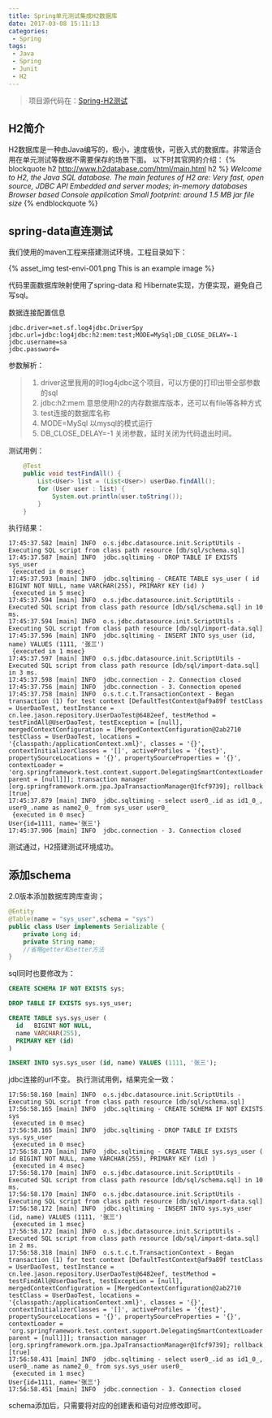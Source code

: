 ```yaml
---
title: Spring单元测试集成H2数据库
date: 2017-03-08 15:11:13
categories:
 - Spring
tags:
 - Java
 - Spring
 - Junit
 - H2
---
```

>项目源代码在：[Spring-H2测试](https://github.com/jasonlee529/spring-examples/tree/master/test-envi)

## H2简介
 H2数据库是一种由Java编写的，极小，速度极快，可嵌入式的数据库。非常适合用在单元测试等数据不需要保存的场景下面。
 以下时其官网的介绍：
 {% blockquote h2 http://www.h2database.com/html/main.html h2 %}
 *Welcome to H2, the Java SQL database. The main features of H2 are:*
  *Very fast, open source, JDBC API*
  *Embedded and server modes; in-memory databases*
  *Browser based Console application*
  *Small footprint: around 1.5 MB jar file size*
 {% endblockquote %}


## spring-data直连测试

我们使用的maven工程来搭建测试环境，工程目录如下：

{% asset_img test-envi-001.png This is an example image %}

代码里面数据库映射使用了spring-data 和 Hibernate实现，方便实现，避免自己写sql。
<!-- more -->

数据连接配置信息
``` properties
jdbc.driver=net.sf.log4jdbc.DriverSpy
jdbc.url=jdbc:log4jdbc:h2:mem:test;MODE=MySql;DB_CLOSE_DELAY=-1
jdbc.username=sa
jdbc.password=
```
参数解析：
> 1. driver这里我用的时log4jdbc这个项目，可以方便的打印出带全部参数的sql
> 2. jdbc:h2:mem 意思使用h2的内存数据库版本，还可以有file等各种方式
> 3. test连接的数据库名称
> 4. MODE=MySql 以mysql的模式运行
> 5. DB_CLOSE_DELAY=-1 关闭参数，延时关闭为代码退出时间。

测试用例：
``` java
    @Test
    public void testFindAll() {
        List<User> list = (List<User>) userDao.findAll();
        for (User user : list) {
            System.out.println(user.toString());
        }
    }
```

执行结果：
``` shell
17:45:37.582 [main] INFO  o.s.jdbc.datasource.init.ScriptUtils - Executing SQL script from class path resource [db/sql/schema.sql]
17:45:37.587 [main] INFO  jdbc.sqltiming - DROP TABLE IF EXISTS sys_user
 {executed in 0 msec}
17:45:37.593 [main] INFO  jdbc.sqltiming - CREATE TABLE sys_user ( id BIGINT NOT NULL, name VARCHAR(255), PRIMARY KEY (id) )
 {executed in 5 msec}
17:45:37.594 [main] INFO  o.s.jdbc.datasource.init.ScriptUtils - Executed SQL script from class path resource [db/sql/schema.sql] in 10 ms.
17:45:37.594 [main] INFO  o.s.jdbc.datasource.init.ScriptUtils - Executing SQL script from class path resource [db/sql/import-data.sql]
17:45:37.596 [main] INFO  jdbc.sqltiming - INSERT INTO sys_user (id, name) VALUES (1111, '张三')
 {executed in 1 msec}
17:45:37.597 [main] INFO  o.s.jdbc.datasource.init.ScriptUtils - Executed SQL script from class path resource [db/sql/import-data.sql] in 3 ms.
17:45:37.598 [main] INFO  jdbc.connection - 2. Connection closed
17:45:37.756 [main] INFO  jdbc.connection - 3. Connection opened
17:45:37.758 [main] INFO  o.s.t.c.t.TransactionContext - Began transaction (1) for test context [DefaultTestContext@af9a89f testClass = UserDaoTest, testInstance = cn.lee.jason.repository.UserDaoTest@6482eef, testMethod = testFindAll@UserDaoTest, testException = [null], mergedContextConfiguration = [MergedContextConfiguration@2ab2710 testClass = UserDaoTest, locations = '{classpath:/applicationContext.xml}', classes = '{}', contextInitializerClasses = '[]', activeProfiles = '{test}', propertySourceLocations = '{}', propertySourceProperties = '{}', contextLoader = 'org.springframework.test.context.support.DelegatingSmartContextLoader', parent = [null]]]; transaction manager [org.springframework.orm.jpa.JpaTransactionManager@1fcf9739]; rollback [true]
17:45:37.879 [main] INFO  jdbc.sqltiming - select user0_.id as id1_0_, user0_.name as name2_0_ from sys_user user0_
 {executed in 0 msec}
User{id=1111, name='张三'}
17:45:37.906 [main] INFO  jdbc.connection - 3. Connection closed
```

测试通过，H2搭建测试环境成功。


## 添加schema
2.0版本添加数据库跨库查询；
``` java
@Entity
@Table(name = "sys_user",schema = "sys")
public class User implements Serializable {
    private Long id;
    private String name;
    //省略getter和setter方法
}
```
sql同时也要修改为：
``` sql
CREATE SCHEMA IF NOT EXISTS sys;

DROP TABLE IF EXISTS sys.sys_user;

CREATE TABLE sys.sys_user (
  id   BIGINT NOT NULL,
  name VARCHAR(255),
  PRIMARY KEY (id)
)

INSERT INTO sys.sys_user (id, name) VALUES (1111, '张三');
```
jdbc连接的url不变。
执行测试用例，结果完全一致：
``` shell
17:56:58.160 [main] INFO  o.s.jdbc.datasource.init.ScriptUtils - Executing SQL script from class path resource [db/sql/schema.sql]
17:56:58.165 [main] INFO  jdbc.sqltiming - CREATE SCHEMA IF NOT EXISTS sys
 {executed in 0 msec}
17:56:58.165 [main] INFO  jdbc.sqltiming - DROP TABLE IF EXISTS sys.sys_user
 {executed in 0 msec}
17:56:58.170 [main] INFO  jdbc.sqltiming - CREATE TABLE sys.sys_user ( id BIGINT NOT NULL, name VARCHAR(255), PRIMARY KEY (id) )
 {executed in 4 msec}
17:56:58.170 [main] INFO  o.s.jdbc.datasource.init.ScriptUtils - Executed SQL script from class path resource [db/sql/schema.sql] in 10 ms.
17:56:58.170 [main] INFO  o.s.jdbc.datasource.init.ScriptUtils - Executing SQL script from class path resource [db/sql/import-data.sql]
17:56:58.172 [main] INFO  jdbc.sqltiming - INSERT INTO sys.sys_user (id, name) VALUES (1111, '张三')
 {executed in 1 msec}
17:56:58.172 [main] INFO  o.s.jdbc.datasource.init.ScriptUtils - Executed SQL script from class path resource [db/sql/import-data.sql] in 2 ms.
17:56:58.318 [main] INFO  o.s.t.c.t.TransactionContext - Began transaction (1) for test context [DefaultTestContext@af9a89f testClass = UserDaoTest, testInstance = cn.lee.jason.repository.UserDaoTest@6482eef, testMethod = testFindAll@UserDaoTest, testException = [null], mergedContextConfiguration = [MergedContextConfiguration@2ab2710 testClass = UserDaoTest, locations = '{classpath:/applicationContext.xml}', classes = '{}', contextInitializerClasses = '[]', activeProfiles = '{test}', propertySourceLocations = '{}', propertySourceProperties = '{}', contextLoader = 'org.springframework.test.context.support.DelegatingSmartContextLoader', parent = [null]]]; transaction manager [org.springframework.orm.jpa.JpaTransactionManager@1fcf9739]; rollback [true]
17:56:58.431 [main] INFO  jdbc.sqltiming - select user0_.id as id1_0_, user0_.name as name2_0_ from sys.sys_user user0_
 {executed in 1 msec}
User{id=1111, name='张三'}
17:56:58.451 [main] INFO  jdbc.connection - 3. Connection closed
```
schema添加后，只需要将对应的创建表和语句对应修改即可。
